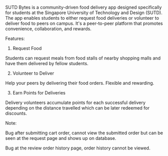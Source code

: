 
SUTD Bytes is a community-driven food delivery app designed specifically for students at the Singapore University of Technology and Design (SUTD). The app enables students to either request food deliveries or volunteer to deliver food to peers on campus. It's a peer-to-peer platform that promotes convenience, collaboration, and rewards.

Features:

1. Request Food

Students can request meals from food stalls of nearby shopping malls and have them delivered by fellow students.

2. Volunteer to Deliver

Help your peers by delivering their food orders. Flexible and rewarding.

3. Earn Points for Deliveries

Delivery volunteers accumulate points for each successful delivery depending on the distance travelled which can be later redeemed for discounts.

Note: 

Bug after submitting cart order, cannot view the submitted order but can be seen at the request page and shows up on database.

Bug at the review order history page, order history cannot be viewed.
